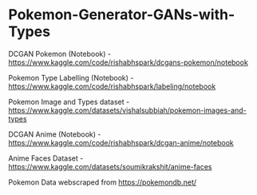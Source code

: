 # Pokemon-Generator-GANs-with-Types
DCGAN Pokemon (Notebook) - https://www.kaggle.com/code/rishabhspark/dcgans-pokemon/notebook

Pokemon Type Labelling (Notebook) - https://www.kaggle.com/code/rishabhspark/labeling/notebook

Pokemon Image and Types dataset - https://www.kaggle.com/datasets/vishalsubbiah/pokemon-images-and-types


DCGAN Anime (Notebook) - https://www.kaggle.com/code/rishabhspark/dcgan-anime/notebook

Anime Faces Dataset - https://www.kaggle.com/datasets/soumikrakshit/anime-faces

Pokemon Data webscraped from https://pokemondb.net/
